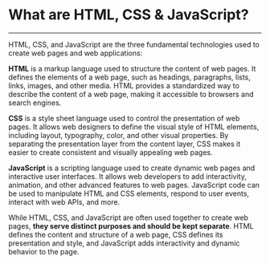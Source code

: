 # What are HTML, CSS & JavaScript?
---
HTML, CSS, and JavaScript are the three fundamental technologies used to create web pages and web applications:

**HTML** is a markup language used to structure the content of web pages. It defines the elements of a web page, such as headings, paragraphs, lists, links, images, and other media. HTML provides a standardized way to describe the content of a web page, making it accessible to browsers and search engines.

**CSS** is a style sheet language used to control the presentation of web pages. It allows web designers to define the visual style of HTML elements, including layout, typography, color, and other visual properties. By separating the presentation layer from the content layer, CSS makes it easier to create consistent and visually appealing web pages.

**JavaScript** is a scripting language used to create dynamic web pages and interactive user interfaces. It allows web developers to add interactivity, animation, and other advanced features to web pages. JavaScript code can be used to manipulate HTML and CSS elements, respond to user events, interact with web APIs, and more.

While HTML, CSS, and JavaScript are often used together to create web pages, **they serve distinct purposes and should be kept separate**. HTML defines the content and structure of a web page, CSS defines its presentation and style, and JavaScript adds interactivity and dynamic behavior to the page.